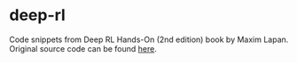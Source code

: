 # deep-rl
Code snippets from Deep RL Hands-On (2nd edition) book by Maxim Lapan. 
Original source code can be found [here](https://github.com/PacktPublishing/Deep-Reinforcement-Learning-Hands-On-Second-Edition).
